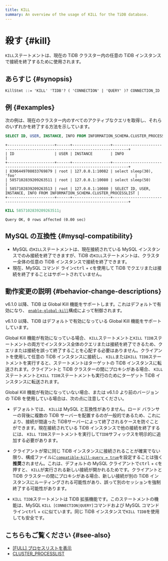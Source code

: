 ```yaml
---
title: KILL
summary: An overview of the usage of KILL for the TiDB database.
---
```


# 殺す {#kill}

`KILL`ステートメントは、現在の TiDB クラスター内の任意の TiDB インスタンスで接続を終了するために使用されます。

## あらすじ {#synopsis}

```ebnf+diagram
KillStmt ::= 'KILL' 'TIDB'? ( 'CONNECTION' | 'QUERY' )? CONNECTION_ID
```

## 例 {#examples}

次の例は、現在のクラスター内のすべてのアクティブなクエリを取得し、それらのいずれかを終了する方法を示しています。


```sql
SELECT ID, USER, INSTANCE, INFO FROM INFORMATION_SCHEMA.CLUSTER_PROCESSLIST;
```

```
+---------------------+------+-----------------+-----------------------------------------------------------------------------+
| ID                  | USER | INSTANCE        | INFO                                                                        |
+---------------------+------+-----------------+-----------------------------------------------------------------------------+
| 8306449708033769879 | root | 127.0.0.1:10082 | select sleep(30), 'foo'                                                     |
| 5857102839209263511 | root | 127.0.0.1:10080 | select sleep(50)                                                            |
| 5857102839209263513 | root | 127.0.0.1:10080 | SELECT ID, USER, INSTANCE, INFO FROM INFORMATION_SCHEMA.CLUSTER_PROCESSLIST |
+---------------------+------+-----------------+-----------------------------------------------------------------------------+
```


```sql
KILL 5857102839209263511;
```

```
Query OK, 0 rows affected (0.00 sec)
```

## MySQL の互換性 {#mysql-compatibility}

-   MySQL の`KILL`ステートメントは、現在接続されている MySQL インスタンスでのみ接続を終了できますが、TiDB の`KILL`ステートメントは、クラスター全体の任意の TiDB インスタンスで接続を終了できます。
-   現在、MySQL コマンド ライン<kbd>ctrl</kbd> + <kbd>c</kbd>を使用して TiDB でクエリまたは接続を終了することはサポートされていません。

## 動作変更の説明 {#behavior-change-descriptions}

<CustomContent platform="tidb">

v6.1.0 以降、TiDB は Global Kill 機能をサポートします。これはデフォルトで有効になり、 [`enable-global-kill`](/tidb-configuration-file.md#enable-global-kill-new-in-v610)構成によって制御されます。

</CustomContent>

<CustomContent platform="tidb-cloud">

v6.1.0 以降、TiDB はデフォルトで有効になっている Global Kill 機能をサポートしています。

</CustomContent>

Global Kill 機能が有効になっている場合、 `KILL`ステートメントと`KILL TIDB`ステートメントの両方でインスタンス全体のクエリまたは接続を終了できるため、クエリまたは接続を誤って終了することを心配する必要はありません。クライアントを使用して任意の TiDB インスタンスに接続し、 `KILL`または`KILL TIDB`ステートメントを実行すると、ステートメントはターゲットの TiDB インスタンスに転送されます。クライアントと TiDB クラスターの間にプロキシがある場合、 `KILL`ステートメントと`KILL TIDB`ステートメントも実行のためにターゲット TiDB インスタンスに転送されます。

Global Kill 機能が有効になっていない場合、または v6.1.0 より前のバージョンの TiDB を使用している場合は、次の点に注意してください。

-   デフォルトでは、 `KILL`は MySQL と互換性がありません。ロード バランサーの背後に複数の TiDB サーバーを配置するのが一般的であるため、これにより、接続が間違った TiDBサーバーによって終了されるケースを防ぐことができます。現在接続されている TiDB インスタンスで他の接続を終了するには、 `KILL TIDB`ステートメントを実行して`TIDB`サフィックスを明示的に追加する必要があります。

<CustomContent platform="tidb">

-   クライアントが常に同じ TiDB インスタンスに接続されることが確実でない限り、構成ファイルに[`compatible-kill-query = true`](/tidb-configuration-file.md#compatible-kill-query)を設定することは強く**推奨**されません。これは、デフォルトの MySQL クライアントで<kbd>ctrl</kbd> + <kbd>c</kbd>を押すと、 `KILL`が実行される新しい接続が開かれるためです。クライアントと TiDB クラスターの間にプロキシがある場合、新しい接続が別の TiDB インスタンスにルーティングされる可能性があり、誤って別のセッションを強制終了する可能性があります。

</CustomContent>

-   `KILL TIDB`ステートメントは TiDB 拡張機能です。このステートメントの機能は、MySQL `KILL [CONNECTION|QUERY]`コマンドおよび MySQL コマンド ライン<kbd>ctrl</kbd> + <kbd>c</kbd>に似ています。同じ TiDB インスタンスで`KILL TIDB`を使用しても安全です。

## こちらもご覧ください {#see-also}

-   [[FULL] プロセスリストを表示](/sql-statements/sql-statement-show-processlist.md)
-   [CLUSTER_PROCESSLIST](/information-schema/information-schema-processlist.md#cluster_processlist)
